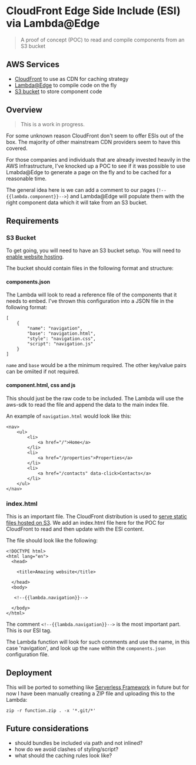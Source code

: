 # CloudFront Edge Side Include (ESI) via Lambda@Edge
> A proof of concept (POC) to read and compile components from an S3 bucket

## AWS Services
* [CloudFront](https://aws.amazon.com/cloudfront/) to use as CDN for caching strategy
* [Lambda@Edge](https://aws.amazon.com/lambda/edge/) to compile code on the fly
* [S3 bucket](https://aws.amazon.com/s3/) to store component code

## Overview

> This is a work in progress.

For some unknown reason CloudFront don't seem to offer ESIs out of the box. 
The majority of other mainstream CDN providers seem to have this covered.

For those companies and individuals that are already invested heavily in the AWS infrastructure,
I've knocked up a POC to see if it was possible to use Lmabda@Edge to generate a page on the fly and to be cached for a reasonable time.

The general idea here is we can add a comment to our pages (`!--{{lambda.component}}-->`) and Lambda@Edge will populate them with the right component data which it will take from an S3 bucket.

## Requirements

### S3 Bucket

To get going, you will need to have an S3 bucket setup. You will need to [enable website hosting](https://docs.aws.amazon.com/AmazonS3/latest/dev/EnableWebsiteHosting.html).

The bucket should contain files in the following format and structure:

#### components.json

The Lambda will look to read a reference file of the components that it needs to embed.
I've thrown this configuration into a JSON file in the following format:

```
[
    {
        "name": "navigation",
        "base": "navigation.html",
        "style": "navigation.css",
        "script": "navigation.js"
    }
]
```
`name` and `base` would be a the minimum required. The other key/value pairs can be omiited if not required.

#### component.html, css and js

This should just be the raw code to be included. The Lambda will use the aws-sdk to read the file and append the data to the main index file.

An example of `navigation.html` would look like this:

```
<nav>
    <ul>
        <li>
            <a href="/">Home</a>
        </li>
        <li>
            <a href="/properties">Properties</a>
        </li>
        <li>
            <a href="/contacts" data-click>Contacts</a>
        </li>
    </ul>
</nav>
```

### index.html

This is an important file. The CloudFront distribution is used to [serve static files hosted on S3](https://aws.amazon.com/premiumsupport/knowledge-center/cloudfront-serve-static-website/).
We add an index.html file here for the POC for CloudFront to read and then update with the ESI content.

The file should look like the following:

```
<!DOCTYPE html>
<html lang="en">
  <head>

    <title>Amazing website</title>

  </head>
  <body>

   <!--{{lambda.navigation}}-->

  </body>
</html>
```

The comment `<!--{{lambda.navigation}}-->` is the most important part. This is our ESI tag.

The Lambda function will look for such comments and use the name, in this case 'navigation', and look up the `name` within the `components.json` configuration file.

## Deployment

This will be ported to something like [Serverless Framework](https://www.serverless.com/) in future but for now I have been manually creating a ZIP file and uploading this to the Lambda:

```
zip -r function.zip . -x '*.git/*'
```

## Future considerations

* should bundles be included via path and not inlined?
* how do we avoid clashes of styling/script?
* what should the caching rules look like?
